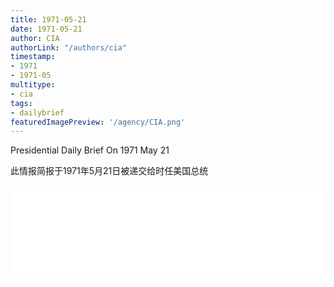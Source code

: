 ```yaml
---
title: 1971-05-21
date: 1971-05-21
author: CIA 
authorLink: "/authors/cia"
timestamp: 
- 1971
- 1971-05
multitype: 
- cia
tags: 
- dailybrief
featuredImagePreview: '/agency/CIA.png'
---
```



Presidential Daily Brief On 1971 May 21

此情报简报于1971年5月21日被递交给时任美国总统

<!--more-->





<div id="over" style="width:100%; overflow:hidden"> <iframe id="sFrame" name="sFrame" frameborder="no" border="0"  allowfullscreen marginwidth="0" scrolling="no" src = " /CIA/1971-05-21.html "  style = " position:absulute; width: 806px; top: 300;" > </iframe> </div>
